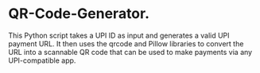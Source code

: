 # QR-Code-Generator.
This Python script takes a UPI ID as input and generates a valid UPI payment URL. It then uses the qrcode and Pillow libraries to convert the URL into a scannable QR code that can be used to make payments via any UPI-compatible app.
